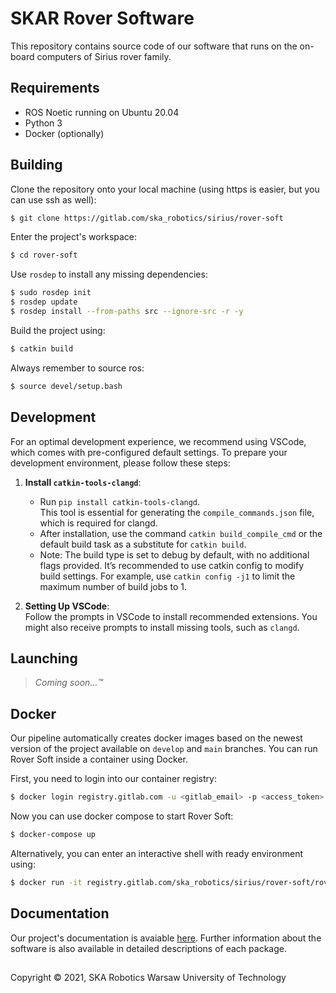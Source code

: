 # SKAR Rover Software

This repository contains source code of our software that runs on the on-board computers of Sirius rover family.

## Requirements
* ROS Noetic running on Ubuntu 20.04
* Python 3
* Docker (optionally)

## Building
Clone the repository onto your local machine (using https is easier, but you can use ssh as well):
```bash
$ git clone https://gitlab.com/ska_robotics/sirius/rover-soft
```

Enter the project's workspace:
```bash
$ cd rover-soft
```

Use `rosdep` to install any missing dependencies:
```bash
$ sudo rosdep init
$ rosdep update
$ rosdep install --from-paths src --ignore-src -r -y
```

Build the project using:
```bash
$ catkin build
```

Always remember to source ros:
```bash
$ source devel/setup.bash
```
## Development
For an optimal development experience, we recommend using VSCode, which comes with pre-configured default settings. To prepare your development environment, please follow these steps:

1. **Install `catkin-tools-clangd`**:
   - Run `pip install catkin-tools-clangd`.  
   This tool is essential for generating the `compile_commands.json` file, which is required for clangd.
   - After installation, use the command `catkin build_compile_cmd` or the default build task as a substitute for `catkin build`. 
   - Note: The build type is set to debug by default, with no additional flags provided. It’s recommended to use catkin config to modify build settings. For example, use `catkin config -j1` to limit the maximum number of build jobs to 1.

2. **Setting Up VSCode**:  
   Follow the prompts in VSCode to install recommended extensions. You might also receive prompts to install missing tools, such as `clangd`. 


## Launching
> *Coming soon...&trade;*

## Docker
Our pipeline automatically creates docker images based on the newest version of the project available on `develop` and `main` branches. You can run Rover Soft inside a container using Docker.

First, you need to login into our container registry:
```bash
$ docker login registry.gitlab.com -u <gitlab_email> -p <access_token>
```

Now you can use docker compose to start Rover Soft:
```bash
$ docker-compose up
```

Alternatively, you can enter an interactive shell with ready environment using:
```bash
$ docker run -it registry.gitlab.com/ska_robotics/sirius/rover-soft/rover-soft:stable
```

## Documentation
Our project's documentation is avaiable [here](https://ska_robotics.gitlab.io).
Further information about the software is also available in detailed descriptions of each package.

##
Copyright &copy; 2021, SKA Robotics Warsaw University of Technology
